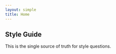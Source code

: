 ```yaml
---
layout: simple
title: Home
---
```


Style Guide
-----------

This is the single source of truth for style questions.
